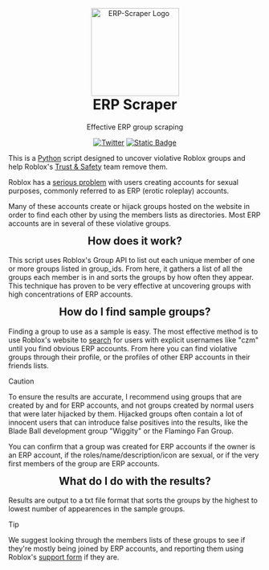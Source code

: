 <p align="center" style="margin-bottom: 0px !important;">
<img src="https://github.com/Reposits/ERP-Scraper/blob/5f1b104892f439a3b3b815becaa5ad0c513c9ffc/Images/ERP-Scraper.png" width="175" alt="ERP-Scraper Logo" align="center"/> 
</p>
<h1 align="center" style="margin-top: 0px;">ERP Scraper</h1>

<p align="center" >Effective ERP group scraping</p>

<div align="center">
  
[![Twitter](https://img.shields.io/twitter/url/https/twitter.com/modfordummies.svg?style=social&label=Follow%20%40ModForDummies)](https://twitter.com/ModForDummies)
[![Static Badge](https://img.shields.io/badge/Join%20our-Discord-5865F2?logo=discord)](https://discord.com/invite/W3ggjxpXKS)
<!--- [![Discord](https://img.shields.io/discord/1151950861312991252?logo=discord&logoColor=white&label=discord&color=4d3dff)](https://discord.com/invite/W3ggjxpXKS) --> 

</div>

This is a [Python](https://www.python.org/) script designed to uncover violative Roblox groups and help Roblox's [Trust & Safety](https://en.help.roblox.com/hc/en-us/articles/4407444339348-Safety-Civility-at-Roblox) team remove them. 

Roblox has a [serious problem](https://youtu.be/RxJvvP2erDE?si=gCO-cn-jKvgKWa-c&t=134) with users creating accounts for sexual purposes, commonly referred to as ERP (erotic roleplay) accounts. 

Many of these accounts create or hijack groups hosted on the website in order to find each other by using the members lists as directories. Most ERP accounts are in several of these violative groups.

<h2 align="center" style="margin-top: 0px;">How does it work?</h1>

This script uses Roblox's Group API to list out each unique member of one or more groups listed in group_ids. From here, it gathers a list of all the groups each member is in and sorts the groups by how often they appear. This technique has proven to be very effective at uncovering groups with high concentrations of ERP accounts.

<h2 align="center" style="margin-top: 0px;">How do I find sample groups?</h1>

Finding a group to use as a sample is easy. The most effective method is to use Roblox's website to [search](https://www.roblox.com/search/users) for users with explicit usernames like "czm" until you find obvious ERP accounts. From here you can find violative groups through their profile, or the profiles of other ERP accounts in their friends lists.

> [!CAUTION]
>To ensure the results are accurate, I recommend using groups that are created by and for ERP accounts, and not groups created by normal users that were later hijacked by them. Hijacked groups often contain a lot of innocent users that can introduce false positives into the results, like the Blade Ball development group "Wiggity" or the Flamingo Fan Group.
>
> You can confirm that a group was created for ERP accounts if the owner is an ERP account, if the roles/name/description/icon are sexual, or if the very first members of the group are ERP accounts.

<h2 align="center" style="margin-top: 0px;">What do I do with the results?</h1>

Results are output to a txt file format that sorts the groups by the highest to lowest number of appearences in the sample groups. 

> [!TIP]
> We suggest looking through the members lists of these groups to see if they're mostly being joined by ERP accounts, and reporting them using Roblox's [support form](https://www.roblox.com/support) if they are.
